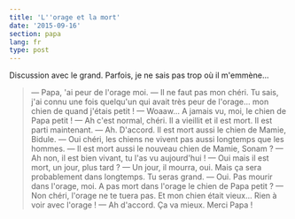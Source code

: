 ```yaml
---
title: 'L''orage et la mort'
date: '2015-09-16'
section: papa
lang: fr
type: post
---
```


Discussion avec le grand. Parfois, je ne sais pas trop où il m'emmène...

> — Papa, 'ai peur de l'orage moi.
> — Il ne faut pas mon chéri. Tu sais, j'ai connu une fois quelqu'un qui avait très peur de l'orage... mon chien de quand j'étais petit !
> — Woaaw... A jamais vu, moi, le chien de Papa petit !
> — Ah c'est normal, chéri. Il a vieillit et il est mort. Il est parti maintenant.
> — Ah. D'accord. Il est mort aussi le chien de Mamie, Bidule.
> — Oui chéri, les chiens ne vivent pas aussi longtemps que les hommes.
> — Il est mort aussi le nouveau chien de Mamie, Sonam ?
> — Ah non, il est bien vivant, tu l'as vu aujourd'hui !
> — Oui mais il est mort, un jour, plus tard ?
> — Un jour, il mourra, oui. Mais ça sera probablement dans longtemps. Tu seras grand.
> — Oui. Pas mourir dans l'orage, moi. A pas mort dans l'orage le chien de Papa petit ?
> — Non chéri, l'orage ne te tuera pas. Et mon chien était vieux... Rien à voir avec l'orage !
> — Ah d'accord. Ça va mieux. Merci Papa !

